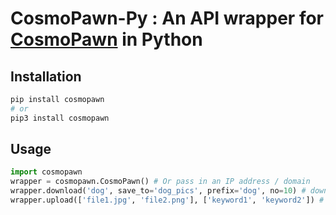 # CosmoPawn-Py : An API wrapper for [CosmoPawn](https://github.com/hczhu/CosmoPawn) in Python
## Installation
```sh
pip install cosmopawn
# or
pip3 install cosmopawn
```
## Usage
```py
import cosmopawn
wrapper = cosmopawn.CosmoPawn() # Or pass in an IP address / domain
wrapper.download('dog', save_to='dog_pics', prefix='dog', no=10) # downloads 10 dog pictures, prefixing their file name with dog and saving it to dog_pics/
wrapper.upload(['file1.jpg', 'file2.png'], ['keyword1', 'keyword2']) # upload file1.jpg and file2.png with keywords keyword1 and keywords2
```

